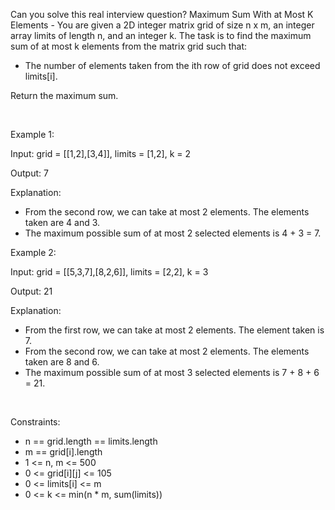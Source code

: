 Can you solve this real interview question? Maximum Sum With at Most K Elements - You are given a 2D integer matrix grid of size n x m, an integer array limits of length n, and an integer k. The task is to find the maximum sum of at most k elements from the matrix grid such that:

 * The number of elements taken from the ith row of grid does not exceed limits[i].

Return the maximum sum.

 

Example 1:

Input: grid = [[1,2],[3,4]], limits = [1,2], k = 2

Output: 7

Explanation:

 * From the second row, we can take at most 2 elements. The elements taken are 4 and 3.
 * The maximum possible sum of at most 2 selected elements is 4 + 3 = 7.

Example 2:

Input: grid = [[5,3,7],[8,2,6]], limits = [2,2], k = 3

Output: 21

Explanation:

 * From the first row, we can take at most 2 elements. The element taken is 7.
 * From the second row, we can take at most 2 elements. The elements taken are 8 and 6.
 * The maximum possible sum of at most 3 selected elements is 7 + 8 + 6 = 21.

 

Constraints:

 * n == grid.length == limits.length
 * m == grid[i].length
 * 1 <= n, m <= 500
 * 0 <= grid[i][j] <= 105
 * 0 <= limits[i] <= m
 * 0 <= k <= min(n * m, sum(limits))